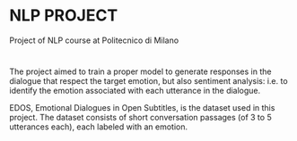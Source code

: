 # NLP PROJECT
Project of NLP course at Politecnico di Milano
#
The project aimed to train a proper model to generate responses in the dialogue that respect the target emotion, but also sentiment analysis: i.e.
to identify the emotion associated with each utterance in the dialogue. 

EDOS, Emotional Dialogues in Open Subtitles, is the dataset used in this project.  The dataset consists of short conversation passages (of 3 to 5 utterances each), 
each labeled with an emotion.

